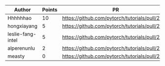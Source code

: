 | Author | Points | PR |
|--- | --- | ---|
| Hhhhhhao | 10 | https://github.com/pytorch/tutorials/pull/2676 | 
| hongxiayang | 5 | https://github.com/pytorch/tutorials/pull/2684 | 
| leslie-fang-intel | 5 | https://github.com/pytorch/tutorials/pull/2668 | 
| alperenunlu | 2 | https://github.com/pytorch/tutorials/pull/2673 | 
| measty | 0 | https://github.com/pytorch/tutorials/pull/2675 | 
